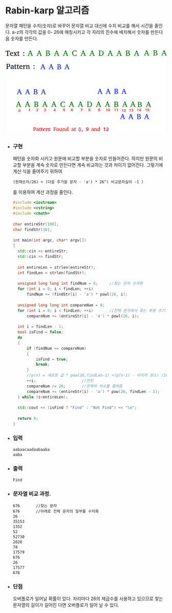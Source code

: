 # Rabin-karp 알고리즘

문자열 패턴을 수치(숫자)로 바꾸어 문자열 비교 대신에 수치 비교를 해서 시간을 줄인다. a-z의 각각의 값을 0-
26에 매칭시키고 각 자리의 진수에 배치해서 숫자를 만든다음 숫자를 만든다.



![Rabin](image/Rabin.png)



* ### 구현 


  패턴을 숫자화 시키고 원문에 비교할 부분을 숫자로 만들어준다. 하지만 원문의 비교할 부분을 계속 숫자로 만든다면 계속 비교하는 것과 차이가 없어진다. 그렇기에 계산 식을 줄여주기 위하여

  ```
  (현재숫자/26) + (다음 추가할 문자 - 'a') * 26^( 비교문자길이 -1 )
  ```

  를 이용하여 계산 과정을 줄인다.

  ```c++
  #include <iostream>
  #include <cstring>
  #include <cmath>
  
  char entireStr[100];
  char findStr[10];
  
  int main(int argc, char* argv[])
  {
  	std::cin >> entireStr;
  	std::cin >> findStr;
  
  	int entireLen = strlen(entireStr);
  	int findLen = strlen(findStr);	
  
  	unsigned long long int findNum = 0;		//찾는 문자 숫자화
  	for (int i = 0; i < findLen; ++i)
  		findNum += (findStr[i] - 'a') * powl(26, i);
  
  	unsigned long long int compareNum = 0;
  	for (int i = 0; i < findLen; ++i)		//전체 문자에서 찾는 부분 초기
  		compareNum += (entireStr[i] - 'a') * powl(26, i);
  
  	int i = findLen - 1;
  	bool isFind = false;
  	do
  	{
  		if (findNum == compareNum)
  		{
  			isFind = true;
  			break;
  		}
  		//p(n) = 새로운 값 * pow(26,findLen-1) +(p(n-1) - 마지막 원소) /26
  		++i;					//전진
  		compareNum /= 26;		//전체의 차수를 줄여줌
  		compareNum += (entireStr[i] - 'a') * pow(26, findLen - 1);
  	} while (i<entireLen);
  
  	std::cout << (isFind ? "Find" : "Not Find") << "\n";
  
  	return 0;
  }
  ```

  

* ### 입력

  ```
  aabaacaadaabaaba
  aaba
  ```

  

* ### 출력

  ```
  Find
  ```

  

* ### 문자열 비교 과정.

  ```
  676		//찾는 문자
  676		//아래로 전체 문자의 일부를 수치화
  26
  35153
  1352
  52
  52730
  2028
  78
  17579
  676
  26
  17577
  676
  ```

  

* ### 단점

  오버플로가 일어날 확률이 있다. 자리마다 26의 제곱수를 사용하고 있으므로 찾는 문자열의 길이가 길어진 다면 오버플로가 일어 날 수 있다.

